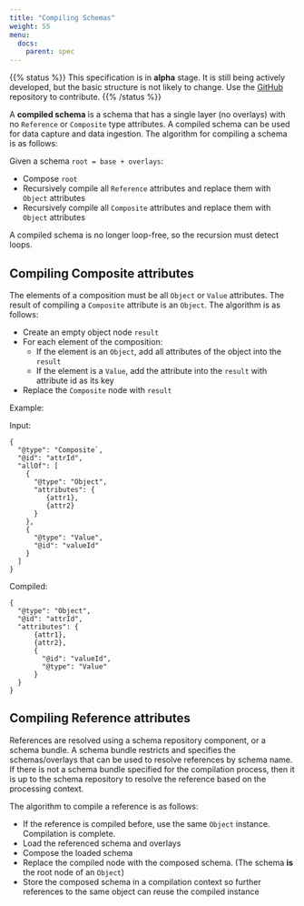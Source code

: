 ```yaml
---
title: "Compiling Schemas"
weight: 55
menu:
  docs:
    parent: spec
---
```


{{% status %}}
This specification is in **alpha** stage. It is still being actively
developed, but the basic structure is not likely to change. 
Use the  [GitHub](https://github.com/cloudprivacylabs/lsa-spec) repository to contribute.
{{% /status %}}

A **compiled schema** is a schema that has a single layer (no
overlays) with no `Reference` or `Composite` type attributes. A
compiled schema can be used for data capture and data ingestion. The
algorithm for compiling a schema is as follows:

Given a schema `root = base + overlays`:
  * Compose `root`
  * Recursively compile all `Reference` attributes and replace them with
    `Object` attributes
  * Recursively compile all `Composite` attributes and replace them
    with `Object` attributes

A compiled schema is no longer loop-free, so the recursion must detect loops.

## Compiling Composite attributes

The elements of a composition must be all `Object` or `Value`
attributes. The result of compiling a `Composite` attribute is an
`Object`. The algorithm is as follows:
 
  * Create an empty object node `result`
  * For each element of the composition:
    * If the element is an `Object`, add all attributes of the object into the `result`
    * If the element is a `Value`, add the attribute into the `result` with attribute id as its key
  * Replace the `Composite` node with `result`
  
Example:

Input:

```
{
  "@type": "Composite`,
  "@id": "attrId",
  "allOf": [
    {
      "@type": "Object",
      "attributes": {
         {attr1},
         {attr2}
      }
    },
    {
      "@type": "Value",
      "@id": "valueId"
    }
  ]
}
```

Compiled:
```
{
  "@type": "Object",
  "@id": "attrId",
  "attributes": {
      {attr1},
      {attr2},
      {
        "@id": "valueId",
        "@type": "Value"
      }
  }
}
```
   
## Compiling Reference attributes

References are resolved using a schema repository component, or a
schema bundle. A schema bundle restricts and specifies the
schemas/overlays that can be used to resolve references by schema
name. If there is not a schema bundle specified for the compilation
process, then it is up to the schema repository to resolve the
reference based on the processing context.

The algorithm to compile a reference is as follows:

  * If the reference is compiled before, use the same `Object`
    instance. Compilation is complete.
  * Load the referenced schema and overlays
  * Compose the loaded schema
  * Replace the compiled node with the composed schema. (The schema **is** the root node of an `Object`) 
  * Store the composed schema in a compilation context so further
    references to the same object can reuse the compiled instance
    
    

